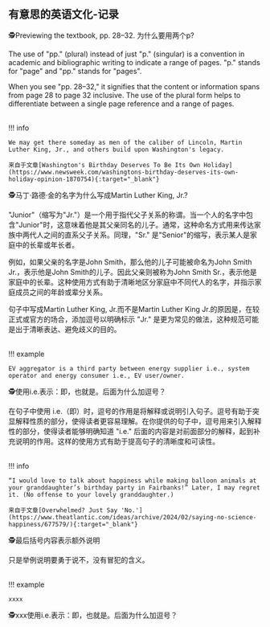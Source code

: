 ## 有意思的英语文化-记录

🕵️Previewing the textbook, pp. 28–32.  为什么要用两个p?

The use of "pp." (plural) instead of just "p." (singular) is a convention in academic and bibliographic writing to indicate a range of pages. "p." stands for "page" and "pp." stands for "pages".

When you see "pp. 28–32," it signifies that the content or information spans from page 28 to page 32 inclusive. The use of the plural form helps to differentiate between a single page reference and a range of pages.
<br></br>

!!! info
        
    We may get there someday as men of the caliber of Lincoln, Martin Luther King, Jr., and others build upon Washington's legacy.

    来自于文章[Washington's Birthday Deserves To Be Its Own Holiday](https://www.newsweek.com/washingtons-birthday-deserves-its-own-holiday-opinion-1870754){:target="_blank"}

🕵️马丁·路德·金的名字为什么写成Martin Luther King, Jr.?

"Junior"（缩写为"Jr."）是一个用于指代父子关系的称谓。当一个人的名字中包含"Junior"时，这意味着他是其父亲同名的儿子。通常，这种命名方式用来传达家族中两代人之间的直系父子关系。同理，"Sr." 是"Senior"的缩写，表示某人是家庭中的长辈或年长者。

例如，如果父亲的名字是John Smith，那么他的儿子可能被命名为John Smith Jr.，表示他是John Smith的儿子。因此父亲则被称为John Smith Sr.，表示他是家庭中的长辈。这种使用方式有助于清晰地区分家庭中不同代人的名字，并指示家庭成员之间的年龄或辈分关系。

句子中写成Martin Luther King, Jr.而不是Martin Luther King Jr.的原因是，在较正式或官方的场合，添加逗号以明确标示 "Jr." 是更为常见的做法，这种规范可能是出于清晰表达、避免歧义的目的。
<br></br>

!!! example

    EV aggregator is a third party between energy supplier i.e., system operator and energy consumer i.e., EV user/owner.

🕵️使用i.e.表示：即，也就是。后面为什么加逗号？

在句子中使用 i.e.（即）时，逗号的作用是将解释或说明引入句子。逗号有助于突显解释性质的部分，使得读者更容易理解。在你提供的句子中，逗号用来引入解释性的部分，使得读者能够明确知道 "i.e." 后面的内容是对前面部分的解释，起到补充说明的作用。这样的使用方式有助于提高句子的清晰度和可读性。
<br></br>

!!! info

    “I would love to talk about happiness while making balloon animals at your granddaughter’s birthday party in Fairbanks!” Later, I may regret it. (No offense to your lovely granddaughter.)

    来自于文章[Overwhelmed? Just Say 'No.'](https://www.theatlantic.com/ideas/archive/2024/02/saying-no-science-happiness/677579/){:target="_blank"}

🕵️最后括号内容表示额外说明

只是举例说明要勇于说不，没有冒犯的含义。
<br></br>

!!! example

    xxxx

🕵️xxx使用i.e.表示：即，也就是。后面为什么加逗号？
